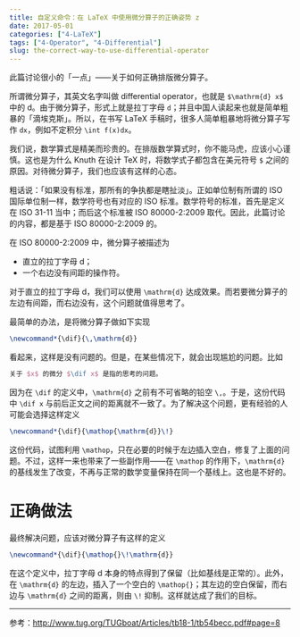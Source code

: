 ```yaml
---
title: 自定义命令：在 LaTeX 中使用微分算子的正确姿势 z
date: 2017-05-01
categories: ["4-LaTeX"]
tags: ["4-Operator", "4-Differential"]
slug: the-correct-way-to-use-differential-operator
---
```


此篇讨论很小的「一点」——关于如何正确排版微分算子。

<!-- more -->

所谓微分算子，其英文名字叫做 differential operator，也就是 `$\mathrm{d} x$` 中的 $\mathrm{d}$。由于微分算子，形式上就是拉丁字母 `d`；并且中国人读起来也就是简单粗暴的「滴埃克斯」。所以，在书写 LaTeX 手稿时，很多人简单粗暴地将微分算子写作 `dx`，例如不定积分 `\int f(x)dx`。

我们说，数学算式是精美而珍贵的。在排版数学算式时，你不能马虎，应该小心谨慎。这也是为什么 Knuth 在设计 TeX 时，将数学式子都包含在美元符号 `$` 之间的原因。对待微分算子，我们也应该有这样的心态。

粗话说：「如果没有标准，那所有的争执都是瞎扯淡」。正如单位制有所谓的 ISO 国际单位制一样，数学符号也有对应的 ISO 标准。数学符号的标准，首先是定义在 ISO 31-11 当中；而后这个标准被 ISO 80000-2:2009 取代。因此，此篇讨论的内容，都是基于 ISO 80000-2:2009 的。

在 ISO 80000-2:2009 中，微分算子被描述为

* 直立的拉丁字母 d；
* 一个右边没有间距的操作符。

对于直立的拉丁字母 d，我们可以使用 `\mathrm{d}` 达成效果。而若要微分算子的左边有间距，而右边没有，这个问题就值得思考了。

最简单的办法，是将微分算子做如下实现

```tex
\newcommand*{\dif}{\,\mathrm{d}}
```

看起来，这样是没有问题的。但是，在某些情况下，就会出现尴尬的问题。比如

```tex
关于 $x$ 的微分 $\dif x$ 是指的思考的问题。
```

因为在 `\dif` 的定义中，`\mathrm{d}` 之前有不可省略的铅空 `\,`。于是，这份代码中 `\dif x` 与前后正文之间的距离就不一致了。为了解决这个问题，更有经验的人可能会选择这样定义

```tex
\newcommand*{\dif}{\mathop{\mathrm{d}}\!}
```

这份代码，试图利用 `\mathop`，只在必要的时候于左边插入空白，修复了上面的问题。不过，这样一来也带来了一些副作用——在 `\mathop` 的作用下，`\mathrm{d}` 的基线发生了改变，不再与正常的数学变量保持在同一个基线上。这也是不好的。

# 正确做法

最终解决问题，应该对微分算子有这样的定义

```tex
\newcommand*{\dif}{\mathop{}\!\mathrm{d}}
```

在这个定义中，拉丁字母 d 本身的特点得到了保留（比如基线是正常的）。此外，在 `\mathrm{d}` 的左边，插入了一个空白的 `\mathop{}`；其左边的空白保留，而右边与 `\mathrm{d}` 之间的距离，则由 `\!` 抑制。这样就达成了我们的目标。

<hr />

参考：<http://www.tug.org/TUGboat/Articles/tb18-1/tb54becc.pdf#page=8>
